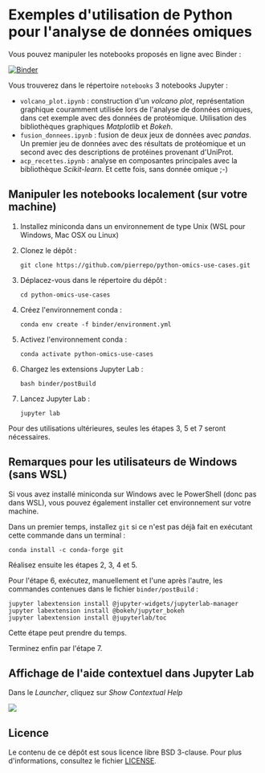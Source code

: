 # Exemples d'utilisation de Python pour l'analyse de données omiques

Vous pouvez manipuler les notebooks proposés en ligne avec Binder :

[![Binder](https://mybinder.org/badge.svg)](https://mybinder.org/v2/gh/pierrepo/python-omics-use-cases/master?urlpath=lab)


Vous trouverez dans le répertoire `notebooks` 3 notebooks Jupyter :

- `volcano_plot.ipynb` : construction d'un *volcano plot*, représentation graphique couramment utilisée lors de l'analyse de données omiques, dans cet exemple avec des données de protéomique. Utilisation des bibliothèques graphiques *Matplotlib* et *Bokeh*.
- `fusion_donnees.ipynb` : fusion de deux jeux de données avec *pandas*. Un premier jeu de données avec des résultats de protéomique et un second avec des descriptions de protéines provenant d'UniProt.
- `acp_recettes.ipynb` : analyse en composantes principales avec la bibliothèque *Scikit-learn*. Et cette fois, sans donnée omique ;-)


## Manipuler les notebooks localement (sur votre machine)

1. Installez miniconda dans un environnement de type Unix (WSL pour Windows, Mac OSX ou Linux)

2. Clonez le dépôt :
    ```
    git clone https://github.com/pierrepo/python-omics-use-cases.git
    ```

3. Déplacez-vous dans le répertoire du dépôt :
    ```
    cd python-omics-use-cases
    ```

4. Créez l'environnement conda :
    ```
    conda env create -f binder/environment.yml
    ```

5. Activez l'environnement conda :
    ```
    conda activate python-omics-use-cases
    ```

6. Chargez les extensions Jupyter Lab :
    ```
    bash binder/postBuild
    ```

7. Lancez Jupyter Lab :
    ```
    jupyter lab
    ```


Pour des utilisations ultérieures, seules les étapes 3, 5 et 7 seront nécessaires.


## Remarques pour les utilisateurs de Windows (sans WSL)

Si vous avez installé miniconda sur Windows avec le PowerShell (donc pas dans WSL), vous pouvez également installer cet environnement sur votre machine. 

Dans un premier temps, installez `git` si ce n'est pas déjà fait en exécutant cette commande dans un terminal :
```
conda install -c conda-forge git
```

Réalisez ensuite les étapes 2, 3, 4 et 5. 

Pour l'étape 6, exécutez, manuellement et l'une après l'autre, les commandes contenues dans le fichier `binder/postBuild` :
```
jupyter labextension install @jupyter-widgets/jupyterlab-manager
jupyter labextension install @bokeh/jupyter_bokeh
jupyter labextension install @jupyterlab/toc
```

Cette étape peut prendre du temps.

Terminez enfin par l'étape 7.


## Affichage de l'aide contextuel dans Jupyter Lab

Dans le *Launcher*, cliquez sur *Show Contextual Help*

![](notebooks/jupyter_lab_contextual_help.gif)


## Licence

Le contenu de ce dépôt est sous licence libre BSD 3-clause. Pour plus d'informations, consultez le fichier [LICENSE](LICENSE.txt).
